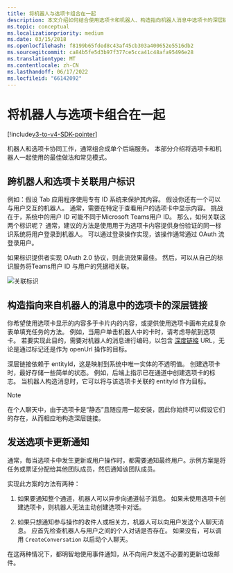 ```yaml
---
title: 将机器人与选项卡组合在一起
description: 本文介绍如何结合使用选项卡和机器人、构造指向机器人消息中选项卡的深层链接，以及团队机器人选项卡开发
ms.topic: conceptual
ms.localizationpriority: medium
ms.date: 03/15/2018
ms.openlocfilehash: f8199b65fded8c43af45cb303a400652e5516db2
ms.sourcegitcommit: ca84b5fe5d3b97f377ce5cca41c48afa95496e28
ms.translationtype: MT
ms.contentlocale: zh-CN
ms.lasthandoff: 06/17/2022
ms.locfileid: "66142092"
---
```

# <a name="combine-bots-with-tabs"></a>将机器人与选项卡组合在一起

[!include[v3-to-v4-SDK-pointer](~/includes/v3-to-v4-pointer-bots.md)]

机器人和选项卡协同工作，通常组合成单个后端服务。 本部分介绍将选项卡和机器人一起使用的最佳做法和常见模式。

## <a name="associating-user-identities-across-bot-and-tab"></a>跨机器人和选项卡关联用户标识

例如：假设 Tab 应用程序使用专有 ID 系统来保护其内容。 假设你还有一个可以与用户交互的机器人。 通常，需要在特定于查看用户的选项卡中显示内容。 挑战在于，系统中的用户 ID 可能不同于Microsoft Teams用户 ID。 那么，如何关联这两个标识呢？
通常，建议的方法是使用用于为选项卡内容提供身份验证的同一标识系统将用户登录到机器人。 可以通过登录操作实现，该操作通常通过 OAuth 流登录用户。

如果标识提供者实现 OAuth 2.0 协议，则此流效果最佳。 然后，可以从自己的标识服务将Teams用户 ID 与用户的凭据相关联。

   ![关联标识](~/assets/images/bots/associating_contexts.png)

## <a name="constructing-deep-links-to-tabs-in-messages-from-your-bot"></a>构造指向来自机器人的消息中的选项卡的深层链接

你希望使用选项卡显示的内容多于卡片内的内容，或提供使用选项卡画布完成复杂表单填充任务的方法。 例如，当用户单击机器人中的卡时，请考虑导航到选项卡。 若要实现此目的，需要对机器人的消息进行编码，以包含 [深度链接](~/concepts/build-and-test/deep-links.md) URL，无论是通过标记还是作为 openUrl 操作的目标。

深层链接依赖于 entityId，这是映射到系统中唯一实体的不透明值。 创建选项卡时，最好存储一些简单的状态。 例如，后端上指示已在通道中创建选项卡的标志。 当机器人构造消息时，它可以将与该选项卡关联的 entityId 作为目标。

> [!NOTE]
> 在个人聊天中，由于选项卡是“静态”且随应用一起安装，因此你始终可以假设它们的存在，从而相应地构造深层链接。

## <a name="sending-notifications-for-tab-updates"></a>发送选项卡更新通知

通常，每当选项卡中发生更新或用户操作时，都需要通知最终用户。示例方案是将任务或票证分配给其他团队成员，然后通知该团队成员。

实现此方案的方法有两种：

1. 如果要通知整个通道，机器人可以异步向通道帖子消息。 如果未使用选项卡创建选项卡，则机器人无法主动创建选项卡对话。

2. 如果只想通知参与操作的收件人或相关方，机器人可以向用户发送个人聊天消息。 应首先检查机器人与用户之间的个人对话是否存在。 如果没有，可以调用 `CreateConversation` 以启动个人聊天。

在这两种情况下，都明智地使用事件通知，从不向用户发送不必要的更新垃圾邮件。
